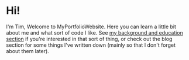 
# Hi!
I'm Tim, Welcome to MyPortfolioWebsite. Here you can learn a little bit about me and what sort of code I like.
See [my background and education section](/b) if you're interested in that sort of thing, or check out the blog section for some things I've written down (mainly so that I don't forget about them later). 